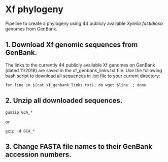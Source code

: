 # Xf phylogeny
Pipeline to create a phylogeny using 44 publicly available *Xylella fastidiosa* genomes from GenBank.
## 1. Download Xf genomic sequences from GenBank.
The links to the currently 44 publicly available Xf genomes on GenBank (dated 11/2018) are saved in the xf_genbank_links.txt file. Use the following bash script to download all sequences in .txt file to your current directory:
```
for line in $(cat xf_genbank_links.txt); do wget $line .; done
```
## 2. Unzip all downloaded sequences.
```
gunzip GCA_*
```
or
```
gzip -d GCA_*
```
## 3. Change FASTA file names to their GenBank accession numbers.
